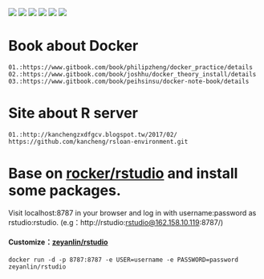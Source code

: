 [![](https://travis-ci.org/linzeyan/rstudio.svg?branch=master)](https://travis-ci.org/linzeyan/rstudio)
[![](https://img.shields.io/docker/pulls/zeyanlin/rstudio.svg)](https://hub.docker.com/r/zeyanlin/rstudio/)
[![](https://img.shields.io/docker/automated/zeyanlin/rstudio.svg)](https://hub.docker.com/r/zeyanlin/rstudio/builds)
[![](https://images.microbadger.com/badges/image/zeyanlin/rstudio.svg)](https://microbadger.com/images/zeyanlin/rstudio)
[![](https://images.microbadger.com/badges/version/zeyanlin/rstudio.svg)](https://microbadger.com/images/zeyanlin/rstudio)
[![](https://images.microbadger.com/badges/license/zeyanlin/rstudio.svg)](https://microbadger.com/images/zeyanlin/rstudio)
# Book about Docker
```
01.:https://www.gitbook.com/book/philipzheng/docker_practice/details
02.:https://www.gitbook.com/book/joshhu/docker_theory_install/details
03.:https://www.gitbook.com/book/peihsinsu/docker-note-book/details
```

# Site about R server
```
01.:http://kanchengzxdfgcv.blogspot.tw/2017/02/
https://github.com/kancheng/rsloan-environment.git
```


# Base on [rocker/rstudio](https://hub.docker.com/r/rocker/rstudio/) and install some packages.

Visit localhost:8787 in your browser and log in with username:password as rstudio:rstudio.
(e.g：http://rstudio:rstudio@162.158.10.119:8787/)
#### Customize：[zeyanlin/rstudio](https://hub.docker.com/r/zeyanlin/rstudio/)
```docker run -d -p 8787:8787 -e USER=username -e PASSWORD=password zeyanlin/rstudio```
